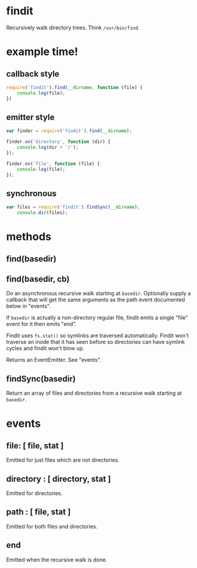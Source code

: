 findit
======

Recursively walk directory trees. Think `/usr/bin/find`.

example time!
=============

callback style
--------------

````javascript
require('findit').find(__dirname, function (file) {
    console.log(file);
})
````

emitter style
-------------

````javascript
var finder = require('findit').find(__dirname);

finder.on('directory', function (dir) {
    console.log(dir + '/');
});

finder.on('file', function (file) {
    console.log(file);
});
````

synchronous
-----------

````javascript
var files = require('findit').findSync(__dirname);
    console.dir(files);
````

methods
=======

find(basedir)
-------------
find(basedir, cb)
-----------------

Do an asynchronous recursive walk starting at `basedir`.
Optionally supply a callback that will get the same arguments as the path event
documented below in "events".

If `basedir` is actually a non-directory regular file, findit emits a single
"file" event for it then emits "end".

Findit uses `fs.stat()` so symlinks are traversed automatically. Findit won't
traverse an inode that it has seen before so directories can have symlink cycles
and findit won't blow up.

Returns an EventEmitter. See "events".

findSync(basedir)
-----------------

Return an array of files and directories from a recursive walk starting at
`basedir`.

events
======

file: [ file, stat ]
--------------------

Emitted for just files which are not directories.

directory : [ directory, stat ]
-------------------------------

Emitted for directories.

path : [ file, stat ]
---------------------

Emitted for both files and directories.

end
---

Emitted when the recursive walk is done.
